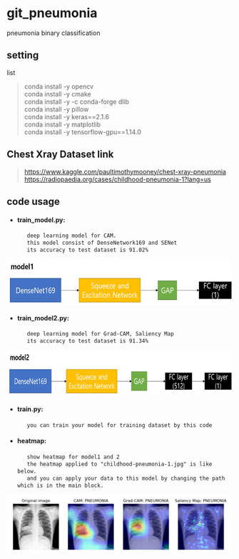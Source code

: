 # git_pneumonia
 pneumonia binary classification

setting
-------
list   
>conda install -y opencv   
>conda install -y cmake   
>conda install -y -c conda-forge dlib   
>conda install -y pillow   
>conda install -y keras==2.1.6   
>conda install -y matplotlib   
>conda install -y tensorflow-gpu==1.14.0   

Chest Xray Dataset link
-----------------------
><https://www.kaggle.com/paultimothymooney/chest-xray-pneumonia>   
><https://radiopaedia.org/cases/childhood-pneumonia-1?lang=us>


code usage
----------
* #### train_model.py:   
         deep learning model for CAM.   
         this model consist of DenseNetwork169 and SENet         
         its accuracy to test dataset is 91.02%
<img src="https://github.com/mongeoroo/git_pneumonia/blob/master/image/model1_architecture.png" width="600px" height="100px" title="px(픽셀) 크기 설정" alt="RubberDuck"></img><br/>
* #### train_model2.py: 
         deep learning model for Grad-CAM, Saliency Map 
         its accuracy to test dataset is 91.34%
<img src="https://github.com/mongeoroo/git_pneumonia/blob/master/image/model2_architecture.png" width="720px" height="100px" title="px(픽셀) 크기 설정" alt="RubberDuck"></img><br/>

* #### train.py: 
         you can train your model for training dataset by this code   
         
* #### heatmap: 
         show heatmap for model1 and 2   
         the heatmap applied to "childhood-pneumonia-1.jpg" is like below.
         and you can apply your data to this model by changing the path which is in the main block.
![heatmap](https://github.com/mongeoroo/git_pneumonia/blob/master/image/heatmap.png)


